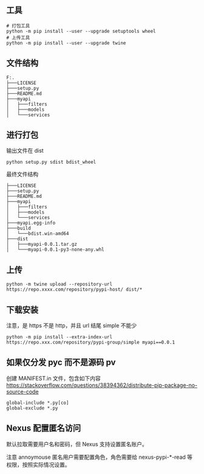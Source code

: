 ## 工具

```shell
# 打包工具
python -m pip install --user --upgrade setuptools wheel
# 上传工具
python -m pip install --user --upgrade twine
```

## 文件结构

```
F:.
├───LICENSE
├───setup.py
├───README.md
├───myapi
│   ├───filters
│   ├───models
│   └───services
```

## 进行打包

输出文件在 dist

```shell
python setup.py sdist bdist_wheel
```

最终文件结构

```
├───LICENSE
├───setup.py
├───README.md
├───myapi
│   ├───filters
│   ├───models
│   └───services
├───myapi.egg-info
├───build
│   └───bdist.win-amd64
├───dist
│   ├───myapi-0.0.1.tar.gz
│   └───myapi-0.0.1-py3-none-any.whl
```

## 上传

```shell
python -m twine upload --repository-url https://repo.xxxx.com/repository/pypi-host/ dist/*
```

## 下载安装

注意，是 https 不是 http，并且 url 结尾 simple 不能少

```shell
python -m pip install --extra-index-url https://repo.xxx.com/repository/pypi-group/simple myapi==0.0.1
```

## 如果仅分发 pyc 而不是源码 pv

创建 MANIFEST.in 文件，包含如下内容 <https://stackoverflow.com/questions/38394362/distribute-pip-package-no-source-code>

```
global-include *.py[co]
global-exclude *.py
```

## Nexus 配置匿名访问

默认拉取需要用户名和密码，但 Nexus 支持设置匿名账户。

注意 annoymouse 匿名用户需要配置角色，角色需要给 nexus-pypi-\*-read 等权限，按照实际情况设置。

